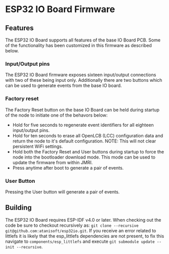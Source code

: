 # ESP32 IO Board Firmware

## Features

The ESP32 IO Board supports all features of the base IO Board PCB. Some of the
functionality has been customized in this firmware as described below.

### Input/Output pins

The ESP32 IO Board firmware exposes sixteen input/output connections with two
of these being input only. Additionally there are two buttons which can be used
to generate events from the base IO board.

### Factory reset

The Factory Reset button on the base IO Board can be held during startup of the
node to initiate one of the behavors below:

* Hold for five seconds to regenerate event identifiers for all eighteen
input/output pins.
* Hold for ten seconds to erase all OpenLCB (LCC) configuration data and return
the node to it's default configuration. NOTE: This will not clear persistent
WiFi settings.
* Hold both the Factory Reset and User buttons during startup to force the node
into the bootloader download mode. This mode can be used to update the firmware
from within JMRI.
* Press anytime after boot to generate a pair of events.

### User Button

Pressing the User button will generate a pair of events.

## Building

The ESP32 IO Board requires ESP-IDF v4.0 or later. When checking out the code
be sure to checkout recursively as: `git clone --recursive git@github.com:atanisoft/esp32io.git`.
If you receive an error related to littlefs it is likely that the esp_littlefs
dependencies are not present, to fix this navigate to `components/esp_littlefs`
and execute `git submodule update --init --recursive`.